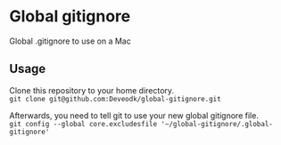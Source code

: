 # Global gitignore
Global .gitignore to use on a Mac

## Usage
Clone this repository to your home directory.  
`git clone git@github.com:Deveodk/global-gitignore.git`

Afterwards, you need to tell git to use your new global gitignore file.  
`git config --global core.excludesfile '~/global-gitignore/.global-gitignore'`
